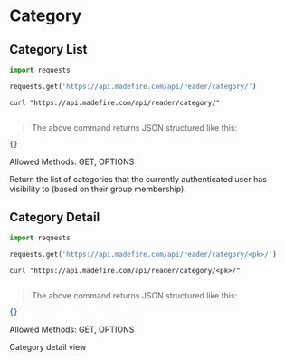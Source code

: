 # Category

## Category List

```python
import requests

requests.get('https://api.madefire.com/api/reader/category/')
```

```shell
curl "https://api.madefire.com/api/reader/category/"
```

```javascript
```

> The above command returns JSON structured like this:

```json
{}
```

Allowed Methods: GET, OPTIONS

Return the list of categories that the currently authenticated
user has visibility to (based on their group membership).
## Category Detail

```python
import requests

requests.get('https://api.madefire.com/api/reader/category/<pk>/')
```

```shell
curl "https://api.madefire.com/api/reader/category/<pk>/"
```

```javascript
```

> The above command returns JSON structured like this:

```json
{}
```

Allowed Methods: GET, OPTIONS

Category detail view
